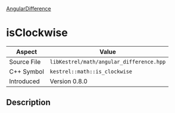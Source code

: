 [AngularDifference](index)
# isClockwise
| Aspect | Value |
| --- | --- |
| Source File | `libKestrel/math/angular_difference.hpp` |
| C++ Symbol | `kestrel::math::is_clockwise` |
| Introduced | Version 0.8.0 |
## Description

